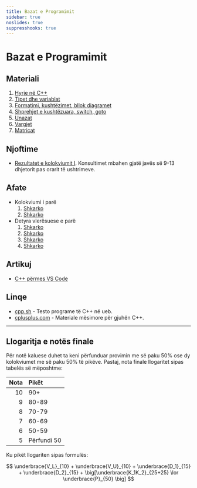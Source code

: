 ```yaml
---
title: Bazat e Programimit
sidebar: true
noslides: true
suppresshooks: true
---
```


# Bazat e Programimit

## Materiali

1. [Hyrje në C++](/lendet/gjuhe-programuese/java1)
2. [Tipet dhe variablat](/lendet/gjuhe-programuese/java2)
3. [Formatimi, kushtëzimet, bllok diagramet](/lendet/gjuhe-programuese/java3) 
4. [Shprehjet e kushtëzuara, switch, goto](/lendet/gjuhe-programuese/java4)
5. [Unazat](/lendet/gjuhe-programuese/java5) 
6. [Vargjet](/lendet/gjuhe-programuese/java6)
7. [Matricat](/lendet/gjuhe-programuese/java7)
<!-- 8. [Funksionet](/lendet/gjuhe-programuese/java8) -->
<!-- 9. [Variablat lokale/globale](/lendet/gjuhe-programuese/java9) -->
<!-- 10. [Mbingarkimi i funksioneve, direktivat paraprocesorike](/lendet/gjuhe-programuese/java10) -->
<!-- 11. [Numërimet dhe strukturat](/lendet/gjuhe-programuese/java11) -->

## Njoftime

- [Rezultatet e kolokviumit I](/lendet/gjuhe-programuese/kolokviumi1). Konsultimet mbahen gjatë javës së 9-13 dhjetorit pas orarit të ushtrimeve. 

## Afate

- Kolokviumi i parë
    1. [Shkarko](/lendet/gjuhe-programuese/afate/kolokviumi_2019.pdf)
    2. [Shkarko](/lendet/gjuhe-programuese/afate/kolokviumi_2023.pdf)
- Detyra vlerësuese e parë
    1. [Shkarko](/lendet/gjuhe-programuese/afate/d1_a.png)
    2. [Shkarko](/lendet/gjuhe-programuese/afate/d1_b.png)
    3. [Shkarko](/lendet/gjuhe-programuese/afate/d1_c.png)
    4. [Shkarko](/lendet/gjuhe-programuese/afate/d1_d.png)

## Artikuj

- [C++ përmes VS Code](/lendet/gjuhe-programuese/vs-code)

## Linqe

- [cpp.sh](http://cpp.sh/) - Testo programe të C++ në ueb.
- [cplusplus.com](http://www.cplusplus.com/doc/tutorial/) - Materiale mësimore për gjuhën C++.

---

## Llogaritja e notës finale

Për notë kaluese duhet ta keni përfunduar provimin me së paku 50% ose dy kolokviumet me së paku 50% të pikëve. Pastaj, nota finale llogaritet sipas tabelës së mëposhtme:

| Nota | Pikët       |
| ---: | :---------- |
|   10 | 90+         |
|    9 | 80-89       |
|    8 | 70-79       |
|    7 | 60-69       |
|    6 | 50-59       |
|    5 | Përfundi 50 |

Ku pikët llogariten sipas formulës:

$$
\underbrace{V_L}_{10} + \underbrace{V_U}_{10} + \underbrace{D_1}_{15} + \underbrace{D_2}_{15} + \big[\underbrace{K_1K_2}_{25+25} \lor \underbrace{P}_{50} \big]
$$
